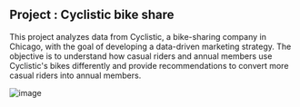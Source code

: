 ## Project : Cyclistic bike share

<p> This project analyzes data from Cyclistic, a bike-sharing company in Chicago, with the goal of developing a data-driven marketing strategy. The objective is to understand how casual riders and annual members use Cyclistic's bikes differently and provide recommendations to convert more casual riders into annual members. </br>

![image](https://github.com/user-attachments/assets/0f3b747d-d953-4291-8e9e-7730d74e9612)
</p>




